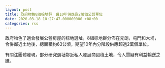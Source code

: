 ```yaml
---
layout: post
title: 政府物色8組棕地群　冀10年供應逾2萬個公營單位
date: 2020-03-18 18:27:47.000000000 +08:00
categories: rss
---
```


政府物色了適合發展公營房屋的棕地選址，8組棕地群分佈在元朗，屯門和大埔，合併鄰近土地後，總面積約63公頃，期望10年內分階段供應超過2萬個單位。

有關注團體發現，部分研究選址鄰近私人發展商囤積土地，令人質疑有利益輸送之嫌。
